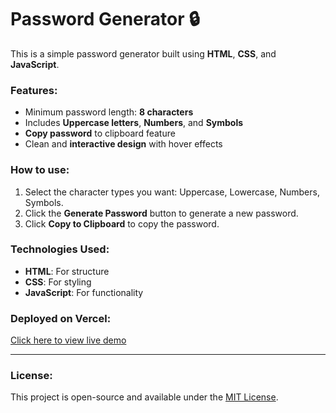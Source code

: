 # Password Generator 🔒

This is a simple password generator built using **HTML**, **CSS**, and **JavaScript**.

### Features:
- Minimum password length: **8 characters**
- Includes **Uppercase letters**, **Numbers**, and **Symbols**
- **Copy password** to clipboard feature
- Clean and **interactive design** with hover effects

### How to use:
1. Select the character types you want: Uppercase, Lowercase, Numbers, Symbols.
2. Click the **Generate Password** button to generate a new password.
3. Click **Copy to Clipboard** to copy the password.

### Technologies Used:
- **HTML**: For structure
- **CSS**: For styling
- **JavaScript**: For functionality

### Deployed on Vercel:
[Click here to view live demo](https://password-generator-kohl-seven.vercel.app/)

---

### License:
This project is open-source and available under the [MIT License](LICENSE).
